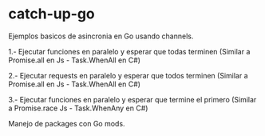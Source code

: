 # catch-up-go

Ejemplos basicos de asincronia en Go usando channels.

1.- Ejecutar funciones en paralelo y esperar que todas terminen (Similar a Promise.all en Js - Task.WhenAll en C#)

2.- Ejecutar requests en paralelo y esperar que todos terminen (Similar a Promise.all en Js - Task.WhenAll en C#)

3.- Ejecutar funciones en paralelo y esperar que termine el primero (Similar a Promise.race Js - Task.WhenAny en C#)

Manejo de packages con Go mods.
